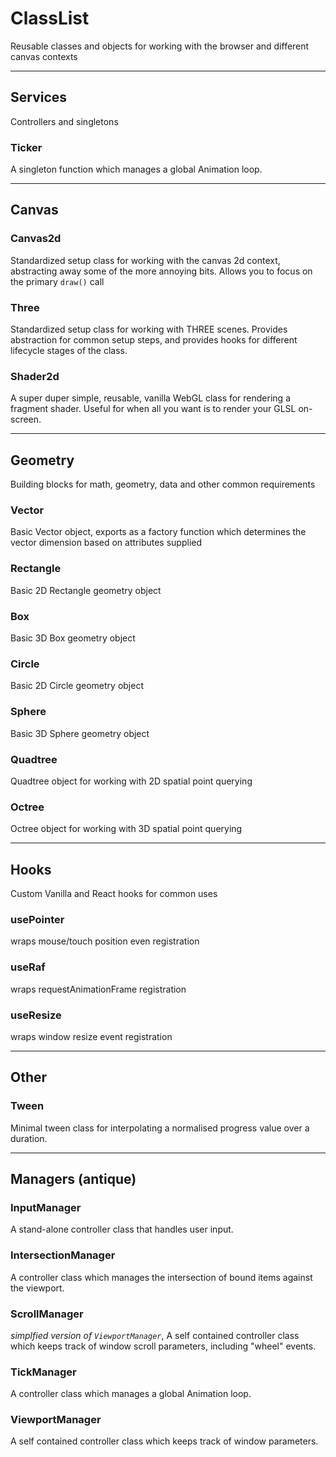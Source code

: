 # ClassList

Reusable classes and objects for working with the browser and different canvas contexts

---

## Services

Controllers and singletons

### Ticker

A singleton function which manages a global Animation loop.

---

## Canvas

### Canvas2d

Standardized setup class for working with the canvas 2d context, abstracting away some of the more annoying bits. Allows you to focus on the primary `draw()` call

### Three

Standardized setup class for working with THREE scenes. Provides abstraction for common setup steps, and provides hooks for different lifecycle stages of the class.

### Shader2d

A super duper simple, reusable, vanilla WebGL class for rendering a fragment shader. Useful for when all you want is to render your GLSL on-screen.

---

## Geometry

Building blocks for math, geometry, data and other common requirements

### Vector

Basic Vector object, exports as a factory function which determines the vector dimension based on attributes supplied

### Rectangle

Basic 2D Rectangle geometry object

### Box

Basic 3D Box geometry object

### Circle

Basic 2D Circle geometry object

### Sphere

Basic 3D Sphere geometry object

### Quadtree

Quadtree object for working with 2D spatial point querying

### Octree

Octree object for working with 3D spatial point querying

---

## Hooks

Custom Vanilla and React hooks for common uses

### usePointer

wraps mouse/touch position even registration

### useRaf

wraps requestAnimationFrame registration

### useResize

wraps window resize event registration

---

## Other

### Tween

Minimal tween class for interpolating a normalised progress value over a duration.

---

## Managers (antique)

### InputManager

A stand-alone controller class that handles user input.

### IntersectionManager

A controller class which manages the intersection of bound items against the viewport.

### ScrollManager

_simplfied version of `ViewportManager`_, A self contained controller class which keeps track of window scroll parameters, including "wheel" events.

### TickManager

A controller class which manages a global Animation loop.

### ViewportManager

A self contained controller class which keeps track of window parameters.
